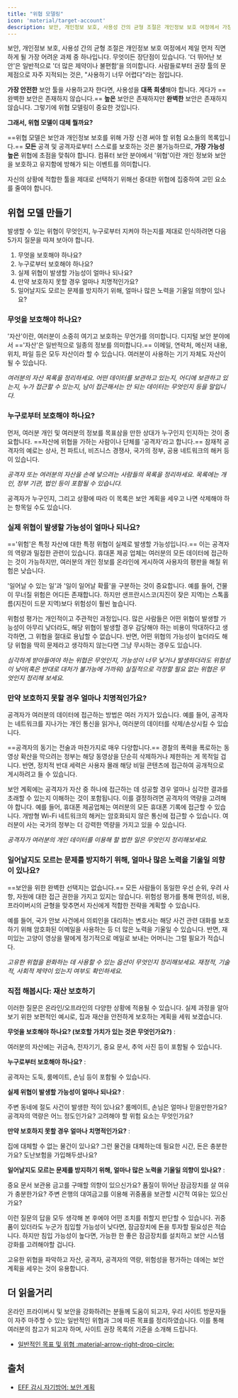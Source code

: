 ```yaml
---
title: "위협 모델링"
icon: 'material/target-account'
description: 보안, 개인정보 보호, 사용성 간의 균형 조절은 개인정보 보호 여정에서 가장 먼저 직면하게 될 가장 어려운 과제 중 하나입니다.
---
```


보안, 개인정보 보호, 사용성 간의 균형 조절은 개인정보 보호 여정에서 제일 먼저 직면하게 될 가장 어려운 과제 중 하나입니다. 무엇이든 장단점이 있습니다. '더 뛰어난 보안'은 일반적으로 '더 많은 제약이나 불편함'을 의미합니다. 사람들로부터 권장 툴의 문제점으로 자주 지적되는 것은, "사용하기 너무 어렵다"라는 점입니다.

**가장 안전한** 보안 툴을 사용하고자 한다면, 사용성을 **대폭 희생**해야 합니다. 게다가 ==완벽한 보안은 존재하지 않습니다.== **높은** 보안은 존재하지만 **완벽한** 보안은 존재하지 않습니다. 그렇기에 위협 모델링이 중요한 것입니다.

**그래서, 위협 모델이 대체 뭘까요?**

==위협 모델은 보안과 개인정보 보호를 위해 가장 신경 써야 할 위험 요소들의 목록입니다.== **모든** 공격 및 공격자로부터 스스로를 보호하는 것은 불가능하므로, **가장 가능성 높은** 위협에 초점을 맞춰야 합니다. 컴퓨터 보안 분야에서 '위협'이란 개인 정보와 보안을 보호하고 유지함에 방해가 되는 이벤트를 의미합니다.

자신의 상황에 적합한 툴을 제대로 선택하기 위해선 중대한 위협에 집중하여 고민 요소를 줄여야 합니다.

## 위협 모델 만들기

발생할 수 있는 위협이 무엇인지, 누구로부터 지켜야 하는지를 제대로 인식하려면 다음 5가지 질문을 따져 보아야 합니다.

1. 무엇을 보호해야 하나요?
2. 누구로부터 보호해야 하나요?
3. 실제 위협이 발생할 가능성이 얼마나 되나요?
4. 만약 보호하지 못할 경우 얼마나 치명적인가요?
5. 일어날지도 모르는 문제를 방지하기 위해, 얼마나 많은 노력을 기울일 의향이 있나요?

### 무엇을 보호해야 하나요?

'자산'이란, 여러분이 소중히 여기고 보호하는 무언가를 의미합니다. 디지털 보안 분야에서 =='자산'은 일반적으로 일종의 정보를 의미합니다.== 이메일, 연락처, 메신저 내용, 위치, 파일 등은 모두 자산이라 할 수 있습니다. 여러분이 사용하는 기기 자체도 자산이 될 수 있습니다.

*여러분의 자산 목록을 정리하세요. 어떤 데이터를 보관하고 있는지, 어디에 보관하고 있는지, 누가 접근할 수 있는지, 남이 접근해서는 안 되는 데이터는 무엇인지 등을 말입니다.*

### 누구로부터 보호해야 하나요?

먼저, 여러분 개인 및 여러분의 정보를 목표삼을 만한 상대가 누구인지 인지하는 것이 중요합니다. ==자산에 위협을 가하는 사람이나 단체를 '공격자'라고 합니다.== 잠재적 공격자의 예로는 상사, 전 파트너, 비즈니스 경쟁사, 국가의 정부, 공용 네트워크의 해커 등이 있습니다.

*공격자 또는 여러분의 자산을 손에 넣으려는 사람들의 목록을 정리하세요. 목록에는 개인, 정부 기관, 법인 등이 포함될 수 있습니다.*

공격자가 누구인지, 그리고 상황에 따라 이 목록은 보안 계획을 세우고 나면 삭제해야 하는 항목일 수도 있습니다.

### 실제 위협이 발생할 가능성이 얼마나 되나요?

=='위험'은 특정 자산에 대한 특정 위협이 실제로 발생할 가능성입니다.== 이는 공격자의 역량과 밀접한 관련이 있습니다. 휴대폰 제공 업체는 여러분의 모든 데이터에 접근하는 것이 가능하지만, 여러분의 개인 정보를 온라인에 게시하여 사용자의 평판을 해칠 위험은 낮습니다.

'일어날 수 있는 일'과 '일이 일어날 확률'을 구분하는 것이 중요합니다. 예를 들어, 건물이 무너질 위험은 어디든 존재합니다. 하지만 샌프란시스코(지진이 잦은 지역)는 스톡홀름(지진이 드문 지역)보다 위험성이 훨씬 높습니다.

위험성 평가는 개인적이고 주관적인 과정입니다. 많은 사람들은 어떤 위협이 발생할 가능성이 아무리 낮더라도, 해당 위협이 발생할 경우 감당해야 하는 비용이 막대하다고 생각하면, 그 위협을 절대로 용납할 수 없습니다. 반면, 어떤 위협의 가능성이 높더라도 해당 위협을 딱히 문제라고 생각하지 않는다면 그냥 무시하는 경우도 있습니다.

*심각하게 받아들여야 하는 위협은 무엇인지, 가능성이 너무 낮거나 발생하더라도 위험성이 낮아(혹은 반대로 대처가 불가능에 가까워) 실질적으로 걱정할 필요 없는 위협은 무엇인지 정리해 보세요.*

### 만약 보호하지 못할 경우 얼마나 치명적인가요?

공격자가 여러분의 데이터에 접근하는 방법은 여러 가지가 있습니다. 예를 들어, 공격자는 네트워크를 지나가는 개인 통신을 읽거나, 여러분의 데이터를 삭제/손상시킬 수 있습니다.

==공격자의 동기는 전술과 마찬가지로 매우 다양합니다.== 경찰의 폭력을 폭로하는 동영상 확산을 막으려는 정부는 해당 동영상을 단순히 삭제하거나 제한하는 게 목적일 겁니다. 반면, 정치적 반대 세력은 사용자 몰래 해당 비밀 콘텐츠에 접근하여 공개적으로 게시하려고 들 수 있습니다.

보안 계획에는 공격자가 자산 중 하나에 접근하는 데 성공할 경우 얼마나 심각한 결과를 초래할 수 있는지 이해하는 것이 포함됩니다. 이를 결정하려면 공격자의 역량을 고려해야 합니다. 예를 들어, 휴대폰 제공업체는 여러분의 모든 휴대폰 기록에 접근할 수 있습니다. 개방형 Wi-Fi 네트워크의 해커는 암호화되지 않은 통신에 접근할 수 있습니다. 여러분이 사는 국가의 정부는 더 강력한 역량을 가지고 있을 수 있습니다.

*공격자가 여러분의 개인 데이터를 이용해 할 법한 일은 무엇인지 정리해보세요.*

### 일어날지도 모르는 문제를 방지하기 위해, 얼마나 많은 노력을 기울일 의향이 있나요?

==보안을 위한 완벽한 선택지는 없습니다.== 모든 사람들이 동일한 우선 순위, 우려 사항, 자원에 대한 접근 권한을 가지고 있지는 않습니다. 위험성 평가를 통해 편의성, 비용, 프라이버시의 균형을 맞추면서 자신에게 적합한 전략을 계획할 수 있습니다.

예를 들어, 국가 안보 사건에서 의뢰인을 대리하는 변호사는 해당 사건 관련 대화를 보호하기 위해 암호화된 이메일을 사용하는 등 더 많은 노력을 기울일 수 있습니다. 반면, 재미있는 고양이 영상을 딸에게 정기적으로 메일로 보내는 어머니는 그럴 필요가 적습니다.

*고유한 위협을 완화하는 데 사용할 수 있는 옵션이 무엇인지 정리해보세요. 재정적, 기술적, 사회적 제약이 있는지 여부도 확인하세요.*

### 직접 해봅시다: 재산 보호하기

이러한 질문은 온라인/오프라인의 다양한 상황에 적용될 수 있습니다. 실제 과정을 알아보기 위한 보편적인 예시로, 집과 재산을 안전하게 보호하는 계획을 세워 보겠습니다.

**무엇을 보호해야 하나요? (보호할 가치가 있는 것은 무엇인가요?)**
:

여러분의 자산에는 귀금속, 전자기기, 중요 문서, 추억 사진 등이 포함될 수 있습니다.

**누구로부터 보호해야 하나요?**
:

공격자는 도둑, 룸메이트, 손님 등이 포함될 수 있습니다.

**실제 위협이 발생할 가능성이 얼마나 되나요?**
:

주변 동네에 절도 사건이 발생한 적이 있나요? 룸메이트, 손님은 얼마나 믿을만한가요? 공격자의 역량은 어느 정도인가요? 고려해야 할 위험 요소는 무엇인가요?

**만약 보호하지 못할 경우 얼마나 치명적인가요?**
:

집에 대체할 수 없는 물건이 있나요? 그런 물건을 대체하는데 필요한 시간, 돈은 충분한가요? 도난보험을 가입해두셨나요?

**일어날지도 모르는 문제를 방지하기 위해, 얼마나 많은 노력을 기울일 의향이 있나요?**
:

중요 문서 보관용 금고를 구매할 의향이 있으신가요? 품질이 뛰어난 잠금장치를 살 여유가 충분한가요? 주변 은행의 대여금고를 이용해 귀중품을 보관할 시간적 여유는 있으신가요?

이런 질문의 답을 모두 생각해 본 후에야 어떤 조치를 취할지 판단할 수 있습니다. 귀중품이 있더라도 누군가 침입할 가능성이 낮다면, 잠금장치에 돈을 투자할 필요성은 적습니다. 하지만 침입 가능성이 높다면, 가능한 한 좋은 잠금장치를 설치하고 보안 시스템 강화를 고려해야할 겁니다.

고유한 위협을 파악하고 자산, 공격자, 공격자의 역량, 위험성을 평가하는 데에는 보안 계획을 세우는 것이 유용합니다.

## 더 읽을거리

온라인 프라이버시 및 보안을 강화하려는 분들께 도움이 되고자, 우리 사이트 방문자들이 자주 마주할 수 있는 일반적인 위협과 그에 따른 목표를 정리하였습니다. 이를 통해 여러분의 참고가 되고자 하며, 사이트 권장 목록의 기준을 소개해 드립니다.

- [일반적인 목표 및 위협 :material-arrow-right-drop-circle:](common-threats.md)

## 출처

- [EFF 감시 자기방어: 보안 계획](https://ssd.eff.org/en/module/your-security-plan)
